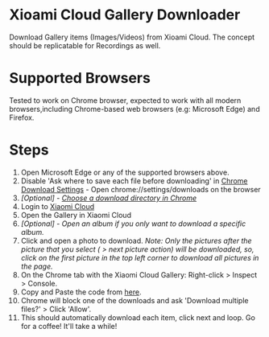 # Xioami Cloud Gallery Downloader
Download Gallery items (Images/Videos) from Xioami Cloud. The concept should be replicatable for Recordings as well.

# Supported Browsers
Tested to work on Chrome browser, expected to work with all modern browsers,including Chrome-based web browsers (e.g: Microsoft Edge) and Firefox.

# Steps
1. Open Microsoft Edge or any of the supported browsers above.
2. Disable 'Ask where to save each file before downloading' in [Chrome Download Settings](chrome://settings/downloads) - Open chrome://settings/downloads on the browser
3. *[Optional] - [Choose a download directory in Chrome](chrome://settings/downloads)*
4.  Login to [Xiaomi Cloud](https://i.mi.com/)
5. Open the Gallery in Xiaomi Cloud
6. *[Optional] - Open an album if you only want to download a specific album.*
7. Click and open a photo to download.
*Note: Only the pictures after the picture that you select ( > next picture action) will be downloaded, so, click on the first picture in the top left corner to download all pictures in the page.*
8. On the Chrome tab with the Xiaomi Cloud Gallery: Right-click > Inspect > Console.
9. Copy and Paste the code from [here](https://raw.githubusercontent.com/haneef95/XioamiCloudDownloader/master/miGalleryDownloader.js).
10. Chrome will block one of the downloads and ask 'Download multiple files?' > Click 'Allow'.
11. This should automatically download each item, click next and loop. Go for a coffee! It'll take a while!
